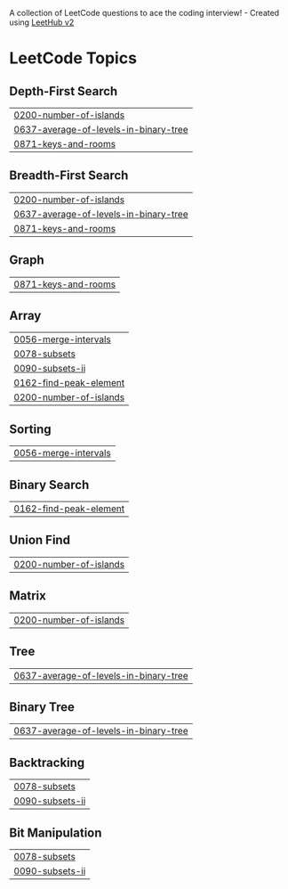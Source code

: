 A collection of LeetCode questions to ace the coding interview! - Created using [LeetHub v2](https://github.com/arunbhardwaj/LeetHub-2.0)
<!---LeetCode Topics Start-->
# LeetCode Topics
## Depth-First Search
|  |
| ------- |
| [0200-number-of-islands](https://github.com/Sshivi21/DSA-questions/tree/master/0200-number-of-islands) |
| [0637-average-of-levels-in-binary-tree](https://github.com/Sshivi21/DSA-questions/tree/master/0637-average-of-levels-in-binary-tree) |
| [0871-keys-and-rooms](https://github.com/Sshivi21/DSA-questions/tree/master/0871-keys-and-rooms) |
## Breadth-First Search
|  |
| ------- |
| [0200-number-of-islands](https://github.com/Sshivi21/DSA-questions/tree/master/0200-number-of-islands) |
| [0637-average-of-levels-in-binary-tree](https://github.com/Sshivi21/DSA-questions/tree/master/0637-average-of-levels-in-binary-tree) |
| [0871-keys-and-rooms](https://github.com/Sshivi21/DSA-questions/tree/master/0871-keys-and-rooms) |
## Graph
|  |
| ------- |
| [0871-keys-and-rooms](https://github.com/Sshivi21/DSA-questions/tree/master/0871-keys-and-rooms) |
## Array
|  |
| ------- |
| [0056-merge-intervals](https://github.com/Sshivi21/DSA-questions/tree/master/0056-merge-intervals) |
| [0078-subsets](https://github.com/Sshivi21/DSA-questions/tree/master/0078-subsets) |
| [0090-subsets-ii](https://github.com/Sshivi21/DSA-questions/tree/master/0090-subsets-ii) |
| [0162-find-peak-element](https://github.com/Sshivi21/DSA-questions/tree/master/0162-find-peak-element) |
| [0200-number-of-islands](https://github.com/Sshivi21/DSA-questions/tree/master/0200-number-of-islands) |
## Sorting
|  |
| ------- |
| [0056-merge-intervals](https://github.com/Sshivi21/DSA-questions/tree/master/0056-merge-intervals) |
## Binary Search
|  |
| ------- |
| [0162-find-peak-element](https://github.com/Sshivi21/DSA-questions/tree/master/0162-find-peak-element) |
## Union Find
|  |
| ------- |
| [0200-number-of-islands](https://github.com/Sshivi21/DSA-questions/tree/master/0200-number-of-islands) |
## Matrix
|  |
| ------- |
| [0200-number-of-islands](https://github.com/Sshivi21/DSA-questions/tree/master/0200-number-of-islands) |
## Tree
|  |
| ------- |
| [0637-average-of-levels-in-binary-tree](https://github.com/Sshivi21/DSA-questions/tree/master/0637-average-of-levels-in-binary-tree) |
## Binary Tree
|  |
| ------- |
| [0637-average-of-levels-in-binary-tree](https://github.com/Sshivi21/DSA-questions/tree/master/0637-average-of-levels-in-binary-tree) |
## Backtracking
|  |
| ------- |
| [0078-subsets](https://github.com/Sshivi21/DSA-questions/tree/master/0078-subsets) |
| [0090-subsets-ii](https://github.com/Sshivi21/DSA-questions/tree/master/0090-subsets-ii) |
## Bit Manipulation
|  |
| ------- |
| [0078-subsets](https://github.com/Sshivi21/DSA-questions/tree/master/0078-subsets) |
| [0090-subsets-ii](https://github.com/Sshivi21/DSA-questions/tree/master/0090-subsets-ii) |
<!---LeetCode Topics End-->